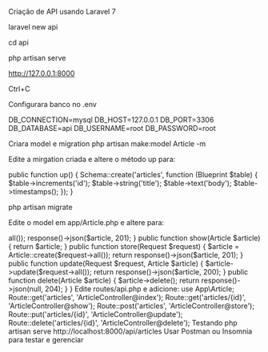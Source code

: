 Criação de API usando Laravel 7

laravel new api

cd api

php artisan serve

http://127.0.0.1:8000

Ctrl+C

Configurara banco no .env

DB_CONNECTION=mysql
DB_HOST=127.0.0.1
DB_PORT=3306
DB_DATABASE=api
DB_USERNAME=root
DB_PASSWORD=root

Criara model e migration
php artisan make:model Article -m

Edite a mirgation criada e altere o método up para:

public function up()
{
    Schema::create('articles', function (Blueprint $table) {
        $table->increments('id');
        $table->string('title');
        $table->text('body');
        $table->timestamps();
    });
}

php artisan migrate

Edite o model em app/Article.php e altere para:

<?php
namespace App;

use Illuminate\Database\Eloquent\Model;

class Article extends Model
{
  protected $fillable = ['title', 'body'];
}

Criar controller

php artisan make:controller ArticleController

Editar o controller criado e deixar assim:

<?php

namespace App\Http\Controllers;

use Illuminate\Http\Request;
use App\Article;
 
class ArticleController extends Controller
{
    public function index()
    {
        return Article::all();
    }

    public function create(Request $request)
    {
       $article = Article::create($request->all());
       response()->json($article, 201);
    }

    public function show(Article $article)
    {
        return $article;
    }

    public function store(Request $request)
    {
        $article = Article::create($request->all());

        return response()->json($article, 201);
    }

    public function update(Request $request, Article $article)
    {
        $article->update($request->all());

        return response()->json($article, 200);
    }

    public function delete(Article $article)
    {
        $article->delete();

        return response()->json(null, 204);
    }
}

Edite routes/api.php e adicione:

use App\Article;
 
Route::get('articles', 'ArticleController@index');
Route::get('articles/{id}', 'ArticleController@show');
Route::post('articles', 'ArticleController@store');
Route::put('articles/{id}', 'ArticleController@update');
Route::delete('articles/{id}', 'ArticleController@delete');

Testando
php artisan serve
http://localhost:8000/api/articles

Usar Postman ou Insomnia para testar e gerenciar


